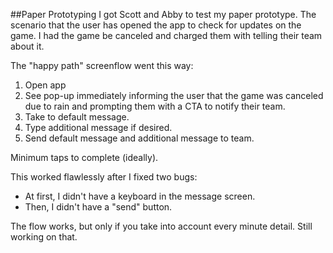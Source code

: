 ##Paper Prototyping
I got Scott and Abby to test my paper prototype. The scenario that the user has opened the app to check for updates on the game. I had the game be canceled and charged them with telling their team about it. 

The "happy path" screenflow went this way:

1. Open app
2. See pop-up immediately informing the user that the game was canceled due to rain and prompting them with a CTA to notify their team.
3. Take to default message.
4. Type additional message if desired.
5. Send default message and additional message to team.

Minimum taps to complete (ideally).

This worked flawlessly after I fixed two bugs:
- At first, I didn't have a keyboard in the message screen.
- Then, I didn't have a "send" button.

The flow works, but only if you take into account every minute detail. Still working on that.
